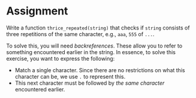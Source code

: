 # Assignment

Write a function `thrice_repeated(string)` that checks if `string`
consists of three repetitions of the same character, e.g., `aaa`, `555` of `...`.

To solve this, you will need *backreferences*. These allow you
to refer to something encountered earlier in the string.
In essence, to solve this exercise, you want to express the following:

* Match a single character. Since there are no restrictions on what this character can be,
  we use `.` to represent this.
* This next character must be followed by *the same character* encountered earlier.
